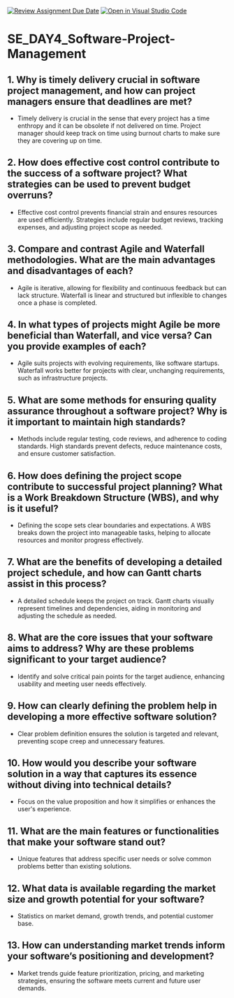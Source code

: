 [![Review Assignment Due Date](https://classroom.github.com/assets/deadline-readme-button-22041afd0340ce965d47ae6ef1cefeee28c7c493a6346c4f15d667ab976d596c.svg)](https://classroom.github.com/a/9pw6JKcu)
[![Open in Visual Studio Code](https://classroom.github.com/assets/open-in-vscode-2e0aaae1b6195c2367325f4f02e2d04e9abb55f0b24a779b69b11b9e10269abc.svg)](https://classroom.github.com/online_ide?assignment_repo_id=15640940&assignment_repo_type=AssignmentRepo)
# SE_DAY4_Software-Project-Management
## 1. Why is timely delivery crucial in software project management, and how can project managers ensure that deadlines are met?
- Timely delivery is crucial in the sense that every project has a time enthropy and it can be obsolete if not delivered on time. Project manager should keep track on time using burnout charts to make sure they are covering up on time.
## 2. How does effective cost control contribute to the success of a software project? What strategies can be used to prevent budget overruns?
- Effective cost control prevents financial strain and ensures resources are used efficiently. Strategies include regular budget reviews, tracking expenses, and adjusting project scope as needed.

## 3. Compare and contrast Agile and Waterfall methodologies. What are the main advantages and disadvantages of each?
- Agile is iterative, allowing for flexibility and continuous feedback but can lack structure. Waterfall is linear and structured but inflexible to changes once a phase is completed.

## 4. In what types of projects might Agile be more beneficial than Waterfall, and vice versa? Can you provide examples of each?
- Agile suits projects with evolving requirements, like software startups. Waterfall works better for projects with clear, unchanging requirements, such as infrastructure projects.

## 5. What are some methods for ensuring quality assurance throughout a software project? Why is it important to maintain high standards?
- Methods include regular testing, code reviews, and adherence to coding standards. High standards prevent defects, reduce maintenance costs, and ensure customer satisfaction.
## 6. How does defining the project scope contribute to successful project planning? What is a Work Breakdown Structure (WBS), and why is it useful?
- Defining the scope sets clear boundaries and expectations. A WBS breaks down the project into manageable tasks, helping to allocate resources and monitor progress effectively.

## 7. What are the benefits of developing a detailed project schedule, and how can Gantt charts assist in this process?
- A detailed schedule keeps the project on track. Gantt charts visually represent timelines and dependencies, aiding in monitoring and adjusting the schedule as needed.

## 8. What are the core issues that your software aims to address? Why are these problems significant to your target audience?
- Identify and solve critical pain points for the target audience, enhancing usability and meeting user needs effectively.

## 9. How can clearly defining the problem help in developing a more effective software solution?
- Clear problem definition ensures the solution is targeted and relevant, preventing scope creep and unnecessary features.

## 10. How would you describe your software solution in a way that captures its essence without diving into technical details?
- Focus on the value proposition and how it simplifies or enhances the user's experience.

## 11. What are the main features or functionalities that make your software stand out?
-  Unique features that address specific user needs or solve common problems better than existing solutions.

## 12. What data is available regarding the market size and growth potential for your software?
- Statistics on market demand, growth trends, and potential customer base.

## 13. How can understanding market trends inform your software’s positioning and development?
- Market trends guide feature prioritization, pricing, and marketing strategies, ensuring the software meets current and future user demands.






